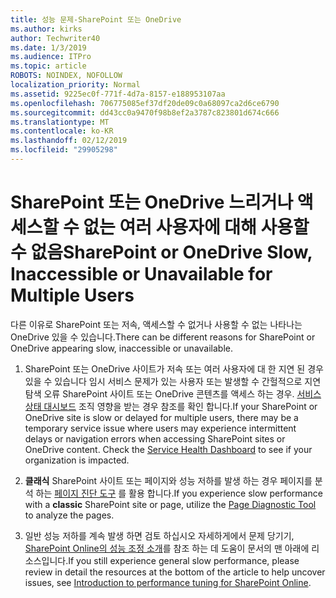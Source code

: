 ```yaml
---
title: 성능 문제-SharePoint 또는 OneDrive
ms.author: kirks
author: Techwriter40
ms.date: 1/3/2019
ms.audience: ITPro
ms.topic: article
ROBOTS: NOINDEX, NOFOLLOW
localization_priority: Normal
ms.assetid: 9225ec0f-771f-4d7a-8157-e188953107aa
ms.openlocfilehash: 706775085ef37df20de09c0a68097ca2d6ce6790
ms.sourcegitcommit: dd43cc0a9470f98b8ef2a3787c823801d674c666
ms.translationtype: MT
ms.contentlocale: ko-KR
ms.lasthandoff: 02/12/2019
ms.locfileid: "29905298"
---
```

# <a name="sharepoint-or-onedrive-slow-inaccessible-or-unavailable-for-multiple-users"></a><span data-ttu-id="9dde5-102">SharePoint 또는 OneDrive 느리거나 액세스할 수 없는 여러 사용자에 대해 사용할 수 없음</span><span class="sxs-lookup"><span data-stu-id="9dde5-102">SharePoint or OneDrive Slow, Inaccessible or Unavailable for Multiple Users</span></span>

<span data-ttu-id="9dde5-103">다른 이유로 SharePoint 또는 저속, 액세스할 수 없거나 사용할 수 없는 나타나는 OneDrive 있을 수 있습니다.</span><span class="sxs-lookup"><span data-stu-id="9dde5-103">There can be different reasons for SharePoint or OneDrive appearing slow, inaccessible or unavailable.</span></span> 
  
1. <span data-ttu-id="9dde5-p101">SharePoint 또는 OneDrive 사이트가 저속 또는 여러 사용자에 대 한 지연 된 경우 있을 수 있습니다 임시 서비스 문제가 있는 사용자 또는 발생할 수 간헐적으로 지연 탐색 오류 SharePoint 사이트 또는 OneDrive 콘텐츠를 액세스 하는 경우. [서비스 상태 대시보드](https://admin.microsoft.com/AdminPortal/Home#/servicehealth) 조직 영향을 받는 경우 참조를 확인 합니다.</span><span class="sxs-lookup"><span data-stu-id="9dde5-p101">If your SharePoint or OneDrive site is slow or delayed for multiple users, there may be a temporary service issue where users may experience intermittent delays or navigation errors when accessing SharePoint sites or OneDrive content. Check the [Service Health Dashboard](https://admin.microsoft.com/AdminPortal/Home#/servicehealth) to see if your organization is impacted.</span></span> 
  
2. <span data-ttu-id="9dde5-106">**클래식** SharePoint 사이트 또는 페이지와 성능 저하를 발생 하는 경우 페이지를 분석 하는 [페이지 진단 도구](https://aka.ms/perftool) 를 활용 합니다.</span><span class="sxs-lookup"><span data-stu-id="9dde5-106">If you experience slow performance with a **classic** SharePoint site or page, utilize the [Page Diagnostic Tool](https://aka.ms/perftool) to analyze the pages.</span></span> 
  
3. <span data-ttu-id="9dde5-107">일반 성능 저하를 계속 발생 하면 검토 하십시오 자세하게에서 문제 당기기, [SharePoint Online의 성능 조정 소개](https://go.microsoft.com/fwlink/?linkid=2024334)를 참조 하는 데 도움이 문서의 맨 아래에 리소스입니다.</span><span class="sxs-lookup"><span data-stu-id="9dde5-107">If you still experience general slow performance, please review in detail the resources at the bottom of the article to help uncover issues, see [Introduction to performance tuning for SharePoint Online](https://go.microsoft.com/fwlink/?linkid=2024334).</span></span>
  

